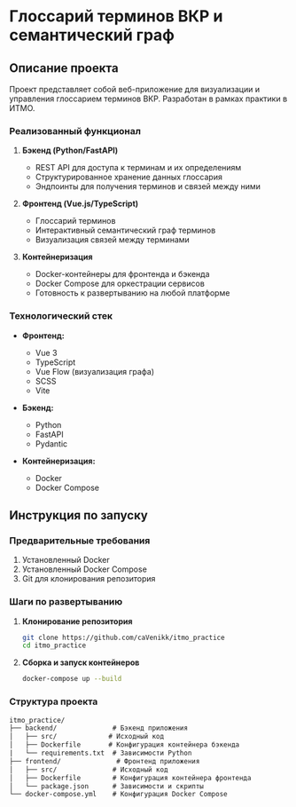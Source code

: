 # Глоссарий терминов ВКР и семантический граф

## Описание проекта

Проект представляет собой веб-приложение для визуализации и управления глоссарием терминов ВКР. Разработан в рамках практики в ИТМО.

### Реализованный функционал

1. **Бэкенд (Python/FastAPI)**
   * REST API для доступа к терминам и их определениям
   * Структурированное хранение данных глоссария
   * Эндпоинты для получения терминов и связей между ними

2. **Фронтенд (Vue.js/TypeScript)**
   * Глоссарий терминов
   * Интерактивный семантический граф терминов
   * Визуализация связей между терминами

3. **Контейнеризация**
   * Docker-контейнеры для фронтенда и бэкенда
   * Docker Compose для оркестрации сервисов
   * Готовность к развертыванию на любой платформе

### Технологический стек

* **Фронтенд:**
  * Vue 3
  * TypeScript
  * Vue Flow (визуализация графа)
  * SCSS
  * Vite

* **Бэкенд:**
  * Python
  * FastAPI
  * Pydantic

* **Контейнеризация:**
  * Docker
  * Docker Compose

## Инструкция по запуску

### Предварительные требования

1. Установленный Docker
2. Установленный Docker Compose
3. Git для клонирования репозитория

### Шаги по развертыванию

1. **Клонирование репозитория**

   ```bash
   git clone https://github.com/caVenikk/itmo_practice
   cd itmo_practice
   ```

2. **Сборка и запуск контейнеров**

   ```bash
   docker-compose up --build
   ```

<!-- TODO: Добавить ссылку на задеплоенное приложение -->

<!-- 3. **Доступ к приложению**
   * Фронтенд: http://localhost:80
   * API бэкенда: http://localhost:8000 -->

### Структура проекта

```txt
itmo_practice/
├── backend/              # Бэкенд приложения
│   ├── src/             # Исходный код
│   ├── Dockerfile       # Конфигурация контейнера бэкенда
|   └── requirements.txt  # Зависимости Python
├── frontend/              # Фронтенд приложения
│   ├── src/              # Исходный код
│   ├── Dockerfile        # Конфигурация контейнера фронтенда
│   └── package.json      # Зависимости и скрипты
└── docker-compose.yml    # Конфигурация Docker Compose
```

